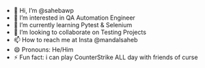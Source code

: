 - 👋 Hi, I’m @sahebawp
- 👀 I’m interested in QA Automation Engineer
- 🌱 I’m currently learning Pytest & Selenium
- 💞️ I’m looking to collaborate on Testing Projects
- 📫 How to reach me at Insta @mandalsaheb
- 😄 Pronouns: He/Him
- ⚡ Fun fact: i can play CounterStrike ALL day with friends of curse 

<!---
sahebawp/sahebawp is a ✨ special ✨ repository because its `README.md` (this file) appears on your GitHub profile.
You can click the Preview link to take a look at your changes.
--->
